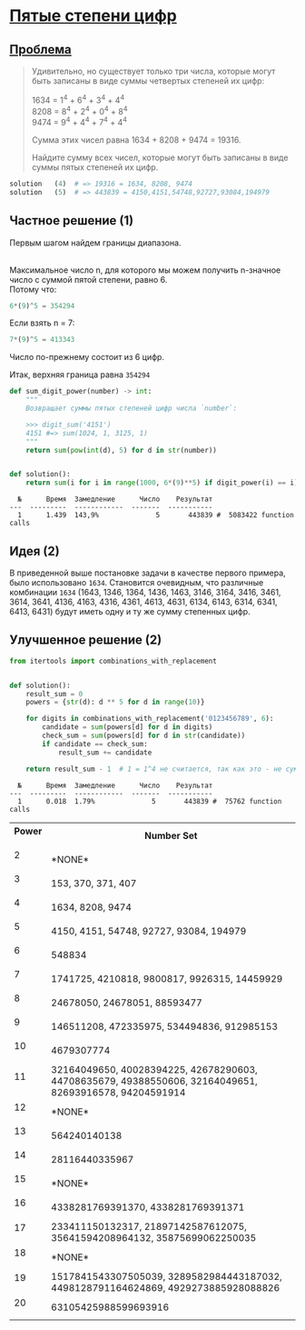 # [Пятые степени цифр](TODO)

## [Проблема](https://euler.jakumo.org/problems/view/30.html)

> Удивительно, но существует только три числа, которые могут быть записаны в виде суммы четвертых степеней их цифр:
>
>1634 = 1<sup>4</sup> + 6<sup>4</sup> + 3<sup>4</sup> + 4<sup>4</sup><br>
8208 = 8<sup>4</sup> + 2<sup>4</sup> + 0<sup>4</sup> + 8<sup>4</sup><br>
9474 = 9<sup>4</sup> + 4<sup>4</sup> + 7<sup>4</sup> + 4<sup>4</sup>
>
>Сумма этих чисел равна 1634 + 8208 + 9474 = 19316.
>
>Найдите сумму всех чисел, которые могут быть записаны в виде суммы пятых степеней их цифр.


``` python
solution   (4)  # => 19316 = 1634, 8208, 9474
solution   (5)  # => 443839 = 4150,4151,54748,92727,93084,194979
```



## Частное решение (1)

Первым шагом найдем границы диапазона.

<br>Максимальное число n, для которого мы можем получить n-значное число с суммой пятой степени, равно 6.
<br>Потому что: 
```python
6*(9)^5 = 354294
```
Если взять n = 7:
```python
7*(9)^5 = 413343
```
Число по-прежнему состоит из 6 цифр.

Итак, верхняя граница равна `354294`

```python
def sum_digit_power(number) -> int:
    """
    Возвращает суммы пятых степеней цифр числа `number`:

    >>> digit_sum('4151')
    4151 #=> sum(1024, 1, 3125, 1)
    """
    return sum(pow(int(d), 5) for d in str(number))


def solution():
    return sum(i for i in range(1000, 6*(9)**5) if digit_power(i) == i)
```
```text
  №      Время  Замедление      Число    Результат
---  ---------  ------------  -------  -----------
  1      1.439  143,9%              5       443839 #  5083422 function calls
```

## Идея (2)

В приведенной выше постановке задачи в качестве первого примера, было использовано `1634`. Становится очевидным, что различные комбинации `1634` (1643, 1346, 1364, 1436, 1463, 3146, 3164, 3416, 3461, 3614, 3641, 4136, 4163, 4316, 4361, 4613, 4631, 6134, 6143, 6314, 6341, 6413, 6431)
будут иметь одну и ту же сумму степенных цифр.

## Улучшенное решение (2)


```python
from itertools import combinations_with_replacement


def solution():
    result_sum = 0
    powers = {str(d): d ** 5 for d in range(10)}

    for digits in combinations_with_replacement('0123456789', 6):
        candidate = sum(powers[d] for d in digits)
        check_sum = sum(powers[d] for d in str(candidate))
        if candidate == check_sum:
            result_sum += candidate

    return result_sum - 1  # 1 = 1^4 не считается, так как это - не сумма.
```
```text
  №      Время  Замедление      Число    Результат
---  ---------  ------------  -------  -----------
  1      0.018  1.79%              5       443839 #  75762 function calls
```

<table>
<tbody><tr>
<th><ya-tr-span data-index="32-0" data-value="Power" data-translation="Сила" data-type="trSpan">Power</ya-tr-span><p></p>
</th><th><ya-tr-span data-index="33-0" data-value="Number Set" data-translation="Набор Чисел" data-type="trSpan">Number Set</ya-tr-span></th></tr>
<tr>
<td>2<p></p>
</td><td><ya-tr-span data-index="34-0" data-value="*NONE*" data-translation="*НИКТО*" data-type="trSpan">*NONE*</ya-tr-span></td></tr>
<tr>
<td>3<p></p>
</td><td>153, 370, 371, 407</td></tr>
<tr>
<td>4<p></p>
</td><td>1634, 8208, 9474</td></tr>
<tr>
<td>5<p></p>
</td><td>4150, 4151, 54748, 92727, 93084, 194979</td></tr>
<tr>
<td>6<p></p>
</td><td>548834</td></tr>
<tr>
<td>7<p></p>
</td><td>1741725, 4210818, 9800817, 9926315, 14459929</td></tr>
<tr>
<td>8<p></p>
</td><td>24678050, 24678051, 88593477</td></tr>
<tr>
<td>9<p></p>
</td><td>146511208, 472335975, 534494836, 912985153</td></tr>
<tr>
<td>10<p></p>
</td><td>4679307774</td></tr>
<tr>
<td>11<p></p>
</td><td>32164049650, 40028394225, 42678290603, 44708635679, 49388550606, 32164049651, 82693916578, 94204591914</td></tr>
<tr>
<td>12<p></p>
</td><td><ya-tr-span data-index="35-0" data-value="*NONE*" data-translation="*НИКТО*" data-type="trSpan">*NONE*</ya-tr-span></td></tr>
<tr>
<td>13<p></p>
</td><td>564240140138</td></tr>
<tr>
<td>14<p></p>
</td><td>28116440335967</td></tr>
<tr>
<td>15<p></p>
</td><td><ya-tr-span data-index="36-0" data-value="*NONE*" data-translation="*НИКТО*" data-type="trSpan">*NONE*</ya-tr-span></td></tr>
<tr>
<td>16<p></p>
</td><td>4338281769391370, 4338281769391371</td></tr>
<tr>
<td>17<p></p>
</td><td>233411150132317, 21897142587612075, 35641594208964132, 35875699062250035 </td></tr>
<tr>
<td>18<p></p>
</td><td><ya-tr-span data-index="37-0" data-value="*NONE*" data-translation="*НИКТО*" data-type="trSpan">*NONE*</ya-tr-span></td></tr>
<tr>
<td>19<p></p>
</td><td>1517841543307505039, 3289582984443187032, 4498128791164624869, 4929273885928088826</td></tr>
<tr>
<td>20<p></p>
</td><td>63105425988599693916</td></tr>
</tbody></table>